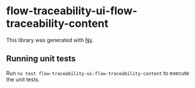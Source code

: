 # flow-traceability-ui-flow-traceability-content

This library was generated with [Nx](https://nx.dev).

## Running unit tests

Run `nx test flow-traceability-ui-flow-traceability-content` to execute the unit tests.
